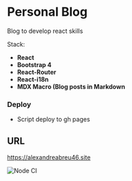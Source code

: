 # Personal Blog
Blog to develop react skills

Stack:
* **React**
* **Bootstrap 4**
* **React-Router**
* **React-i18n**
* **MDX Macro (Blog posts in Markdown**

### Deploy

* Script deploy to gh pages


## URL

https://alexandreabreu46.site

![Node CI](https://github.com/Alexandre46/react-personal/workflows/Node%20CI/badge.svg?branch=master)

